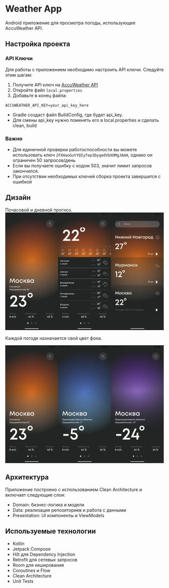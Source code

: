 # Weather App

Android приложение для просмотра погоды, использующее AccuWeather API.

## Настройка проекта

### API Ключи

Для работы с приложением необходимо настроить API ключи. Следуйте этим шагам:

1. Получите API ключ на [AccuWeather API](https://developer.accuweather.com/)
2. Откройте файл `local.properties`
3. Добавьте в конец файла:

```properties
ACCUWEATHER_API_KEY=your_api_key_here
```
- Gradle создаст файл BuildConfig, где будет api_key.
- Для смены api_key нужно поменять его в local.properties и сделать clean, build

### Важно
- Для единичной проверки работоспособности вы можете использовать ключ `2FXHaoGutYQIyfep3DyqedVbXOMgJAmH`, однако он ограничен 50 запросов/день
- Если вы получаете ошибку с кодом 503, значит лимит запросов закончился.
- При отсутствии необходимых ключей сборка проекта завершится с ошибкой

## Дизайн

Почасовой и дневной прогноз.
![Скриншот](images/Screenshot2.png)

Каждой погоде назначается свой цвет фона.

![Скриншот](images/Screenshot1.png)

## Архитектура

Приложение построено с использованием Clean Architecture и включает следующие слои:

- Domain: бизнес-логика и модели
- Data: реализация репозиториев и работа с данными
- Presentation: UI компоненты и ViewModels

## Используемые технологии

- Kotlin
- Jetpack Compose
- Hilt для Dependency Injection
- Retrofit для сетевых запросов
- Room для кеширования
- Coroutines и Flow
- Clean Architecture
- Unit Tests 